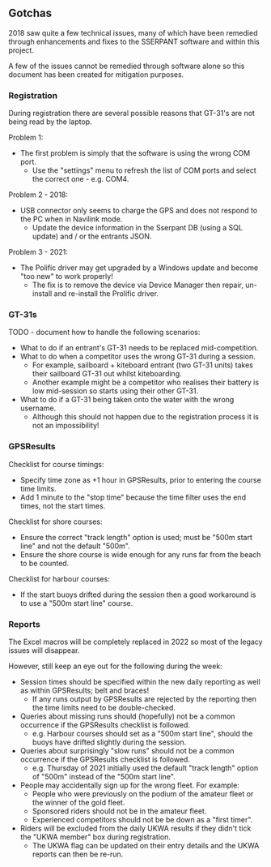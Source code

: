 ## Gotchas

2018 saw quite a few technical issues, many of which have been remedied through enhancements and fixes to the SSERPANT software and within this project.

A few of the issues cannot be remedied through software alone so this document has been created for mitigation purposes.



### Registration

During registration there are several possible reasons that GT-31's are not being read by the laptop.

Problem 1:

- The first problem is simply that the software is using the wrong COM port.
  - Use the "settings" menu to refresh the list of COM ports and select the correct one - e.g. COM4.

Problem 2 - 2018:

- USB connector only seems to charge the GPS and does not respond to the PC when in Navilink mode.
  - Update the device information in the Sserpant DB (using a SQL update) and / or the entrants JSON.

Problem 3 - 2021:

- The Polific driver may get upgraded by a Windows update and become "too new" to work properly!
  - The fix is to remove the device via Device Manager then repair, un-install and re-install the Prolific driver.



### GT-31s

TODO - document how to handle the following scenarios:

- What to do if an entrant's GT-31 needs to be replaced mid-competition.
- What to do when a competitor uses the wrong GT-31 during a session.
  - For example, sailboard + kiteboard entrant (two GT-31 units) takes their sailboard GT-31 out whilst kiteboarding.
  - Another example might be a competitor who realises their battery is low mid-session so starts using their other GT-31.
- What to do if a GT-31 being taken onto the water with the wrong username.
  - Although this should not happen due to the registration process it is not an impossibility!



### GPSResults

Checklist for course timings:

- Specify time zone as +1 hour in GPSResults, prior to entering the course time limits.
- Add 1 minute to the "stop time" because the time filter uses the end times, not the start times.

Checklist for shore courses:

- Ensure the correct "track length" option is used; must be "500m start line" and not the default "500m".
- Ensure the shore course is wide enough for any runs far from the beach to be counted.

Checklist for harbour courses:

- If the start buoys drifted during the session then a good workaround is to use a "500m start line" course.



### Reports

The Excel macros will be completely replaced in 2022 so most of the legacy issues will disappear.

However, still keep an eye out for the following during the week:

- Session times should be specified within the new daily reporting as well as within GPSResults; belt and braces!
  - If any runs output by GPSResults are rejected by the reporting then the time limits need to be double-checked.
- Queries about missing runs should (hopefully) not be a common occurrence if the GPSResults checklist is followed.
  - e.g. Harbour courses should set as a "500m start line", should the buoys have drifted slightly during the session.
- Queries about surprisingly "slow runs" should not be a common occurrence if the GPSResults checklist is followed.
  - e.g. Thursday of 2021 initially used the default "track length" option of "500m" instead of the "500m start line".
- People may accidentally sign up for the wrong fleet. For example:
  - People who were previously on the podium of the amateur fleet or the winner of the gold fleet.
  - Sponsored riders should not be in the amateur fleet.
  - Experienced competitors should not be be down as a "first timer".
- Riders will be excluded from the daily UKWA results if they didn't tick the "UKWA member" box during registration.
  - The UKWA flag can be updated on their entry details and the UKWA reports can then be re-run.

